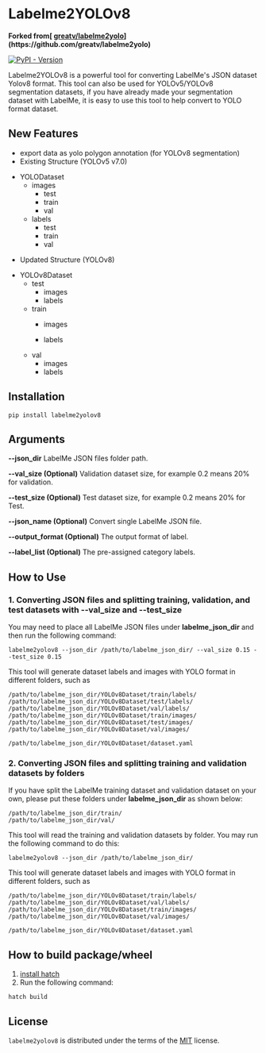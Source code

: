 # Labelme2YOLOv8

**Forked from[ [greatv/labelme2yolo]([https://github.com/rooneysh/Labelme2YOLO](https://github.com/greatv/labelme2yolo))](https://github.com/greatv/labelme2yolo)**

[![PyPI - Version](https://img.shields.io/pypi/v/labelme2yolov8.svg)](https://pypi.org/project/labelme2yolov8)

Labelme2YOLOv8 is a powerful tool for converting LabelMe's JSON dataset Yolov8 format. This tool can also be used for YOLOv5/YOLOv8 segmentation datasets, if you have already made your segmentation dataset with LabelMe, it is easy to use this tool to help convert to YOLO format dataset.

## New Features

* export data as yolo polygon annotation (for YOLOv8 segmentation)
* Existing Structure (YOLOv5 v7.0)

+ YOLODataset
    + images
        + test
        + train
        + val
    + labels
        + test
        + train
        + val
		
* Updated Structure (YOLOv8)

+ YOLOv8Dataset
    + test
        + images
        + labels
    + train
        + images

        + labels
    + val
        + images
        + labels


## Installation

```shell
pip install labelme2yolov8
```

## Arguments

**--json\_dir** LabelMe JSON files folder path.

**--val\_size (Optional)** Validation dataset size, for example 0.2 means 20% for validation.

**--test\_size (Optional)** Test dataset size, for example 0.2 means 20% for Test.

**--json\_name (Optional)** Convert single LabelMe JSON file.

**--output\_format (Optional)** The output format of label.

**--label\_list (Optional)** The pre-assigned category labels.

## How to Use

### 1. Converting JSON files and splitting training, validation, and test datasets with --val\_size and --test\_size

You may need to place all LabelMe JSON files under **labelme\_json\_dir** and then run the following command:

```shell
labelme2yolov8 --json_dir /path/to/labelme_json_dir/ --val_size 0.15 --test_size 0.15
```

This tool will generate dataset labels and images with YOLO format in different folders, such as

```plaintext
/path/to/labelme_json_dir/YOLOv8Dataset/train/labels/
/path/to/labelme_json_dir/YOLOv8Dataset/test/labels/
/path/to/labelme_json_dir/YOLOv8Dataset/val/labels/
/path/to/labelme_json_dir/YOLOv8Dataset/train/images/
/path/to/labelme_json_dir/YOLOv8Dataset/test/images/
/path/to/labelme_json_dir/YOLOv8Dataset/val/images/

/path/to/labelme_json_dir/YOLOv8Dataset/dataset.yaml
```

### 2. Converting JSON files and splitting training and validation datasets by folders

If you have split the LabelMe training dataset and validation dataset on your own, please put these folders under **labelme\_json\_dir** as shown below:

```plaintext
/path/to/labelme_json_dir/train/
/path/to/labelme_json_dir/val/
```

This tool will read the training and validation datasets by folder. You may run the following command to do this:

```shell
labelme2yolov8 --json_dir /path/to/labelme_json_dir/
```

This tool will generate dataset labels and images with YOLO format in different folders, such as

```plaintext
/path/to/labelme_json_dir/YOLOv8Dataset/train/labels/
/path/to/labelme_json_dir/YOLOv8Dataset/val/labels/
/path/to/labelme_json_dir/YOLOv8Dataset/train/images/
/path/to/labelme_json_dir/YOLOv8Dataset/val/images/

/path/to/labelme_json_dir/YOLOv8Dataset/dataset.yaml
```

## How to build package/wheel

1. [install hatch](https://hatch.pypa.io/latest/install/)
2. Run the following command:

```shell
hatch build
```

## License

`labelme2yolov8` is distributed under the terms of the [MIT](https://spdx.org/licenses/MIT.html) license.
